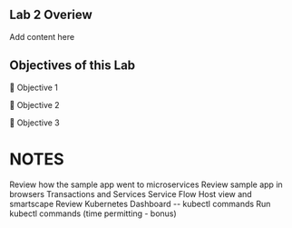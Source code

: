 ## Lab 2 Overiew

Add content here

## Objectives of this Lab

🔷 Objective 1

🔷 Objective 2

🔷 Objective 3

# NOTES
Review how the sample app went to microservices
Review sample app in browsers
Transactions and Services
Service Flow
Host view and smartscape
Review Kubernetes Dashboard -- kubectl commands
Run kubectl commands (time permitting - bonus)